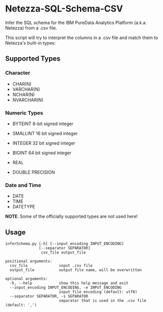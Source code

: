 # Netezza-SQL-Schema-CSV

Infer the SQL schema for the IBM PureData Analytics Platform (a.k.a. Netezza)
from a .csv file.

This script will try to interpret the columns in a .csv file and match
them to Netezza's built-in types:

## Supported Types

### Character

* CHAR(N)
* VARCHAR(N)
* NCHAR(N)
* NVARCHAR(N)

### Numeric Types

* BYTEINT   8-bit signed integer
* SMALLINT 16 bit signed integer
* INTEGER  32 bit signed integer
* BIGINT   64 bit signed integer
 
* REAL
* DOUBLE PRECISION

### Date and Time

* DATE
* TIME
* DATETYPE

**NOTE**: Some of the officially supported types are not used here!

## Usage

    inferSchema.py [-h] [--input_encoding INPUT_ENCODING]
                   [--separator SEPARATOR]
                    csv_file output_file

    positional arguments:
      csv_file              input .csv file
      output_file           output file name, will be overwritten
    
    optional arguments:
      -h, --help            show this help message and exit
      --input_encoding INPUT_ENCODING, -e INPUT_ENCODING
                            input file encoding (default: utf8)
      --separator SEPARATOR, -s SEPARATOR
                            separator that is used in the .csv file (default: ',')
